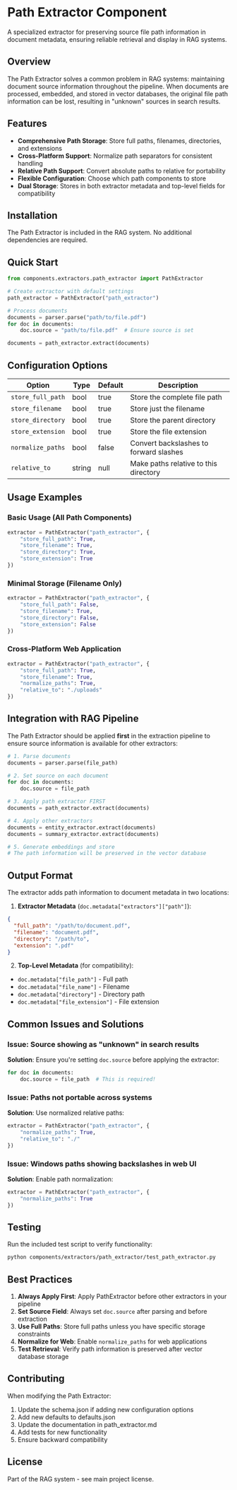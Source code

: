 # Path Extractor Component

A specialized extractor for preserving source file path information in document metadata, ensuring reliable retrieval and display in RAG systems.

## Overview

The Path Extractor solves a common problem in RAG systems: maintaining document source information throughout the pipeline. When documents are processed, embedded, and stored in vector databases, the original file path information can be lost, resulting in "unknown" sources in search results.

## Features

- **Comprehensive Path Storage**: Store full paths, filenames, directories, and extensions
- **Cross-Platform Support**: Normalize path separators for consistent handling
- **Relative Path Support**: Convert absolute paths to relative for portability
- **Flexible Configuration**: Choose which path components to store
- **Dual Storage**: Stores in both extractor metadata and top-level fields for compatibility

## Installation

The Path Extractor is included in the RAG system. No additional dependencies are required.

## Quick Start

```python
from components.extractors.path_extractor import PathExtractor

# Create extractor with default settings
path_extractor = PathExtractor("path_extractor")

# Process documents
documents = parser.parse("path/to/file.pdf")
for doc in documents:
    doc.source = "path/to/file.pdf"  # Ensure source is set

documents = path_extractor.extract(documents)
```

## Configuration Options

| Option | Type | Default | Description |
|--------|------|---------|-------------|
| `store_full_path` | bool | true | Store the complete file path |
| `store_filename` | bool | true | Store just the filename |
| `store_directory` | bool | true | Store the parent directory |
| `store_extension` | bool | true | Store the file extension |
| `normalize_paths` | bool | false | Convert backslashes to forward slashes |
| `relative_to` | string | null | Make paths relative to this directory |

## Usage Examples

### Basic Usage (All Path Components)
```python
extractor = PathExtractor("path_extractor", {
    "store_full_path": True,
    "store_filename": True,
    "store_directory": True,
    "store_extension": True
})
```

### Minimal Storage (Filename Only)
```python
extractor = PathExtractor("path_extractor", {
    "store_full_path": False,
    "store_filename": True,
    "store_directory": False,
    "store_extension": False
})
```

### Cross-Platform Web Application
```python
extractor = PathExtractor("path_extractor", {
    "store_full_path": True,
    "store_filename": True,
    "normalize_paths": True,
    "relative_to": "./uploads"
})
```

## Integration with RAG Pipeline

The Path Extractor should be applied **first** in the extraction pipeline to ensure source information is available for other extractors:

```python
# 1. Parse documents
documents = parser.parse(file_path)

# 2. Set source on each document
for doc in documents:
    doc.source = file_path

# 3. Apply path extractor FIRST
documents = path_extractor.extract(documents)

# 4. Apply other extractors
documents = entity_extractor.extract(documents)
documents = summary_extractor.extract(documents)

# 5. Generate embeddings and store
# The path information will be preserved in the vector database
```

## Output Format

The extractor adds path information to document metadata in two locations:

1. **Extractor Metadata** (`doc.metadata["extractors"]["path"]`):
```json
{
  "full_path": "/path/to/document.pdf",
  "filename": "document.pdf",
  "directory": "/path/to",
  "extension": ".pdf"
}
```

2. **Top-Level Metadata** (for compatibility):
- `doc.metadata["file_path"]` - Full path
- `doc.metadata["file_name"]` - Filename
- `doc.metadata["directory"]` - Directory path
- `doc.metadata["file_extension"]` - File extension

## Common Issues and Solutions

### Issue: Source showing as "unknown" in search results
**Solution**: Ensure you're setting `doc.source` before applying the extractor:
```python
for doc in documents:
    doc.source = file_path  # This is required!
```

### Issue: Paths not portable across systems
**Solution**: Use normalized relative paths:
```python
extractor = PathExtractor("path_extractor", {
    "normalize_paths": True,
    "relative_to": "./"
})
```

### Issue: Windows paths showing backslashes in web UI
**Solution**: Enable path normalization:
```python
extractor = PathExtractor("path_extractor", {
    "normalize_paths": True
})
```

## Testing

Run the included test script to verify functionality:

```bash
python components/extractors/path_extractor/test_path_extractor.py
```

## Best Practices

1. **Always Apply First**: Apply PathExtractor before other extractors in your pipeline
2. **Set Source Field**: Always set `doc.source` after parsing and before extraction
3. **Use Full Paths**: Store full paths unless you have specific storage constraints
4. **Normalize for Web**: Enable `normalize_paths` for web applications
5. **Test Retrieval**: Verify path information is preserved after vector database storage

## Contributing

When modifying the Path Extractor:

1. Update the schema.json if adding new configuration options
2. Add new defaults to defaults.json
3. Update the documentation in path_extractor.md
4. Add tests for new functionality
5. Ensure backward compatibility

## License

Part of the RAG system - see main project license.